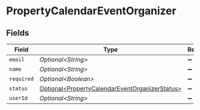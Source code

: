 # PropertyCalendarEventOrganizer


## Fields

| Field                                                                                                          | Type                                                                                                           | Required                                                                                                       | Description                                                                                                    |
| -------------------------------------------------------------------------------------------------------------- | -------------------------------------------------------------------------------------------------------------- | -------------------------------------------------------------------------------------------------------------- | -------------------------------------------------------------------------------------------------------------- |
| `email`                                                                                                        | *Optional\<String>*                                                                                            | :heavy_minus_sign:                                                                                             | N/A                                                                                                            |
| `name`                                                                                                         | *Optional\<String>*                                                                                            | :heavy_minus_sign:                                                                                             | N/A                                                                                                            |
| `required`                                                                                                     | *Optional\<Boolean>*                                                                                           | :heavy_minus_sign:                                                                                             | N/A                                                                                                            |
| `status`                                                                                                       | [Optional\<PropertyCalendarEventOrganizerStatus>](../../models/shared/PropertyCalendarEventOrganizerStatus.md) | :heavy_minus_sign:                                                                                             | N/A                                                                                                            |
| `userId`                                                                                                       | *Optional\<String>*                                                                                            | :heavy_minus_sign:                                                                                             | N/A                                                                                                            |